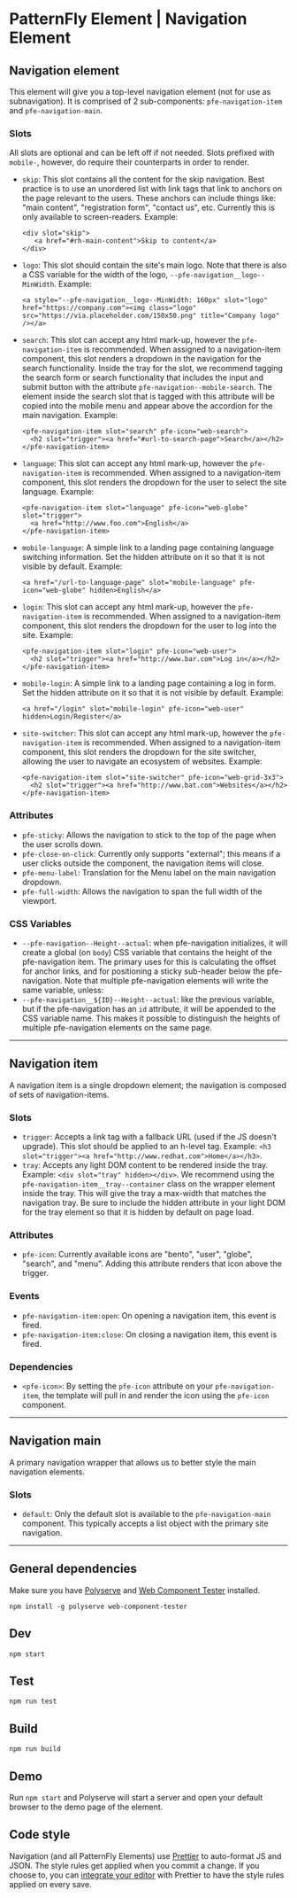 # PatternFly Element | Navigation Element

## Navigation element

This element will give you a top-level navigation element (not for use as subnavigation).  It is comprised of 2 sub-components: `pfe-navigation-item` and `pfe-navigation-main`.

### Slots

All slots are optional and can be left off if not needed. Slots prefixed with `mobile-`, however, do require their counterparts in order to render.

- `skip`: This slot contains all the content for the skip navigation. Best practice is to use an unordered list with link tags that link to anchors on the page relevant to the users. These anchors can include things like: "main content", "registration form", "contact us", etc. Currently this is only available to screen-readers. Example:

    ```
    <div slot="skip">
       <a href="#rh-main-content">Skip to content</a>
    </div>
    ```

- `logo`: This slot should contain the site's main logo. Note that there is also a CSS variable for the width of the logo, `--pfe-navigation__logo--MinWidth`. Example:

    ```
    <a style="--pfe-navigation__logo--MinWidth: 160px" slot="logo" href="https://company.com"><img class="logo" src="https://via.placeholder.com/150x50.png" title="Company logo" /></a>
    ```
- `search`: This slot can accept any html mark-up, however the `pfe-navigation-item` is recommended. When assigned to a navigation-item component, this slot renders a dropdown in the navigation for the search functionality. Inside the tray for the slot, we recommend tagging the search form or search functionality that includes the input and submit button with the attribute `pfe-navigation--mobile-search`. The element inside the search slot that is tagged with this attribute will be copied into the mobile menu and appear above the accordion for the main navigation. Example: 

    ```
    <pfe-navigation-item slot="search" pfe-icon="web-search">
      <h2 slot="trigger"><a href="#url-to-search-page">Search</a></h2>
    </pfe-navigation-item>
    ```
- `language`: This slot can accept any html mark-up, however the `pfe-navigation-item` is recommended. When assigned to a navigation-item component, this slot renders the dropdown for the user to select the site language. Example: 

    ```
    <pfe-navigation-item slot="language" pfe-icon="web-globe" slot="trigger">
      <a href="http://www.foo.com">English</a>
    </pfe-navigation-item>
    ```
- `mobile-language`: A simple link to a landing page containing language switching information.  Set the hidden attribute on it so that it is not visible by default. Example:

    ```
    <a href="/url-to-language-page" slot="mobile-language" pfe-icon="web-globe" hidden>English</a>
    ```
- `login`: This slot can accept any html mark-up, however the `pfe-navigation-item` is recommended. When assigned to a navigation-item component, this slot renders the dropdown for the user to log into the site. Example: 

    ```
    <pfe-navigation-item slot="login" pfe-icon="web-user">
      <h2 slot="trigger"><a href="http://www.bar.com">Log in</a></h2>
    </pfe-navigation-item>
    ```
- `mobile-login`: A simple link to a landing page containing a log in form.  Set the hidden attribute on it so that it is not visible by default. Example:
    ```
    <a href="/login" slot="mobile-login" pfe-icon="web-user" hidden>Login/Register</a>
    ```
- `site-switcher`: This slot can accept any html mark-up, however the `pfe-navigation-item` is recommended. When assigned to a navigation-item component, this slot renders the dropdown for the site switcher, allowing the user to navigate an ecosystem of websites. Example: 

    ```
    <pfe-navigation-item slot="site-switcher" pfe-icon="web-grid-3x3">
      <h2 slot="trigger"><a href="http://www.bat.com">Websites</a></h2>
    </pfe-navigation-item>
    ```

### Attributes

- `pfe-sticky`: Allows the navigation to stick to the top of the page when the user scrolls down.
- `pfe-close-on-click`: Currently only supports "external"; this means if a user clicks outside the component, the navigation items will close.
- `pfe-menu-label`: Translation for the Menu label on the main navigation dropdown.
- `pfe-full-width`: Allows the navigation to span the full width of the viewport.

### CSS Variables

 - `--pfe-navigation--Height--actual`: when pfe-navigation initializes, it will create a global (on `body`) CSS variable that contains the height of the pfe-navigation item.  The primary uses for this is calculating the offset for anchor links, and for positioning a sticky sub-header below the pfe-navigation.  Note that multiple pfe-navigation elements will write the same variable, unless:
 - `--pfe-navigation__${ID}--Height--actual`: like the previous variable, but if the pfe-navigation has an `id` attribute, it will be appended to the CSS variable name.  This makes it possible to distinguish the heights of multiple pfe-navigation elements on the same page.

---

## Navigation item

A navigation item is a single dropdown element; the navigation is composed of sets of navigation-items.

### Slots

- `trigger`: Accepts a link tag with a fallback URL (used if the JS doesn't upgrade). This slot should be applied to an h-level tag. Example: `<h3 slot="trigger"><a href="http://www.redhat.com">Home</a></h3>`.
- `tray`: Accepts any light DOM content to be rendered inside the tray. Example: `<div slot="tray" hidden></div>`.  We recommend using the `pfe-navigation-item__tray--container` class on the wrapper element inside the tray. This will give the tray a max-width that matches the navigation tray.  Be sure to include the hidden attribute in your light DOM for the tray element so that it is hidden by default on page load.

### Attributes

- `pfe-icon`: Currently available icons are "bento", "user", "globe", "search", and "menu".  Adding this attribute renders that icon above the trigger.

### Events

- `pfe-navigation-item:open`: On opening a navigation item, this event is fired.
- `pfe-navigation-item:close`: On closing a navigation item, this event is fired.

### Dependencies

- `<pfe-icon>`: By setting the `pfe-icon` attribute on your `pfe-navigation-item`, the template will pull in and render the icon using the `pfe-icon` component.

---

## Navigation main

A primary navigation wrapper that allows us to better style the main navigation elements.

### Slots

- `default`: Only the default slot is available to the `pfe-navigation-main` component.  This typically accepts a list object with the primary site navigation.

---

## General dependencies

Make sure you have [Polyserve][polyserve] and [Web Component Tester][web-component-tester] installed.

    npm install -g polyserve web-component-tester

## Dev

    npm start

## Test

    npm run test

## Build

    npm run build

## Demo

Run `npm start` and Polyserve will start a server and open your default browser to the demo page of the element.

## Code style

Navigation (and all PatternFly Elements) use [Prettier][prettier] to auto-format JS and JSON.  The style rules get applied when you commit a change.  If you choose to, you can [integrate your editor][prettier-ed] with Prettier to have the style rules applied on every save.

[prettier]: https://github.com/prettier/prettier/
[prettier-ed]: https://github.com/prettier/prettier/#editor-integration
[polyserve]: https://github.com/Polymer/polyserve
[web-component-tester]: https://github.com/Polymer/web-component-tester
